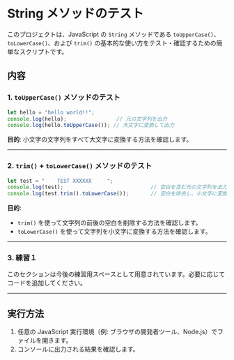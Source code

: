 # String メソッドのテスト

このプロジェクトは、JavaScript の `String` メソッドである `toUpperCase()`、`toLowerCase()`、および `trim()` の基本的な使い方をテスト・確認するための簡単なスクリプトです。

## 内容

### 1. `toUpperCase()` メソッドのテスト

```javascript
let hello = "hello world!!";
console.log(hello);                // 元の文字列を出力
console.log(hello.toUpperCase()); // 大文字に変換して出力
```

**目的**: 小文字の文字列をすべて大文字に変換する方法を確認します。

---

### 2. `trim()` + `toLowerCase()` メソッドのテスト

```javascript
let test = "    TEST XXXXXX     ";
console.log(test);                            // 空白を含む元の文字列を出力
console.log(test.trim().toLowerCase());       // 空白を除去し、小文字に変換して出力
```

**目的**:  
- `trim()` を使って文字列の前後の空白を削除する方法を確認します。  
- `toLowerCase()` を使って文字列を小文字に変換する方法を確認します。

---

### 3. 練習１

このセクションは今後の練習用スペースとして用意されています。必要に応じてコードを追加してください。

---

## 実行方法

1. 任意の JavaScript 実行環境（例: ブラウザの開発者ツール、Node.js）でファイルを開きます。
2. コンソールに出力される結果を確認します。
